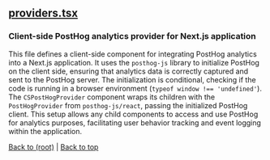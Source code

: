 ## [providers.tsx](providers.tsx)

### Client-side PostHog analytics provider for Next.js application

This file defines a client-side component for integrating PostHog analytics into a Next.js application. It uses the `posthog-js` library to initialize PostHog on the client side, ensuring that analytics data is correctly captured and sent to the PostHog server. The initialization is conditional, checking if the code is running in a browser environment (`typeof window !== 'undefined'`). The `CSPostHogProvider` component wraps its children with the `PostHogProvider` from `posthog-js/react`, passing the initialized PostHog client. This setup allows any child components to access and use PostHog for analytics purposes, facilitating user behavior tracking and event logging within the application.

[Back to (root)](#root) | [Back to top](#table-of-contents)

